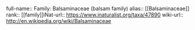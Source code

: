 

full-name:: Family: Balsaminaceae (balsam family)
alias:: [[Balsaminaceae]]
rank:: [[family]]iNat-url:: https://www.inaturalist.org/taxa/47890
wiki-url:: http://en.wikipedia.org/wiki/Balsaminaceae